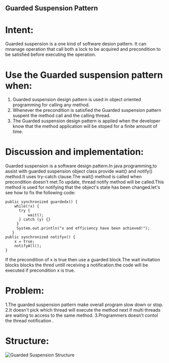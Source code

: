 Guarded Suspension Pattern
-
Intent:
=
Guarded suspension is a one kind of software desion pattern.
It can mnanage operation that call both a lock to be acquired and precondition to be satisfied before executing the operation.

Use the Guarded suspension pattern when:
=
1. Guarded suspension design pattern is used in object oriented programming for calling any method.
2. Whenever the precondition is satisfied the Guarded suspension pattern suspent the method call and the calling thread.
3. The Guarded suspension design pattern is appiled when the developer know that the method application will be stoped for a finite amount of time.

Discussion and implementation:
=
Guarded suspension is a software design pattern.In java programming,to assist with guarded suspension object class provide wait() and notify() method.It uses try-catch clause.The wait() method is called when precondition doesn't met.To update, thread notify method will be called.This method is used for notifying that the object's state has been changed.let's see how to fix the following code:

    public synchronized guardedx() {
        while(!x) {
          try {
              wait();
          } catch (y) {}
         }
         System.out.println("x and efficiency have been achieved!");
       }
    public synchronized notifyx() {
        x = true;
        notifyAll();
    }
If the precondition of x is true then use a guarded block.The wait invitation blocks blocks the thred untill receiving 
a notification.the code will be executed if precondition x is true.

Problem:
=
1.The guarded suspension pattern make overall program slow down or stop.
2.It doesn't pick which thread will execute the method next if multi threads are waiting to access to the same method.
3.Programmers doesn't contol the thread notification .

Structure:
=
![Guarded Suspension Structure](http://leave.1000space.com/images/3-guarded-suspension-design-pattern.jpg)